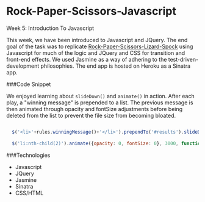 Rock-Paper-Scissors-Javascript
==============================

Week 5: Introduction To Javascript

This week, we have been introduced to Javascript and JQuery.  The end goal of the task was to replicate [Rock-Paper-Scissors-Lizard-Spock](http://en.wikipedia.org/wiki/Rock-paper-scissors-lizard-Spock) using Javascript for much of the logic and JQuery and CSS for transition and front-end effects.  We used Jasmine as a way of adhering to the test-driven-development philosophies.  The end app is hosted on Heroku as a Sinatra app.

###Code Snippet

We enjoyed learning about ```slideDown()``` and ```animate()``` in action.  After each play, a "winning message" is prepended to a list.  The previous message is then animated through opacity and fontSize adjustments before being deleted from the list to prevent the file size from becoming bloated.

``` javascript

  $('<li>'+rules.winningMessage()+'</li>').prependTo('#results').slideDown(1000);      
  
  $('li:nth-child(2)').animate({opacity: 0, fontSize: 0}, 3000, function(){$(this).remove();});

```


###Technologies
- Javascript
- JQuery
- Jasmine
- Sinatra
- CSS/HTML